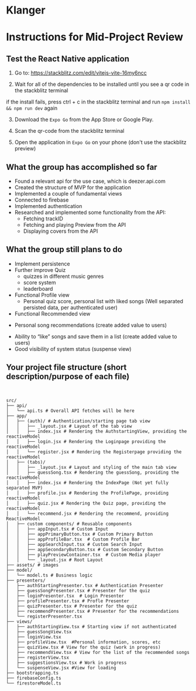 # Klanger

# Instructions for Mid-Project Review 

## Test the React Native application 

1. Go to: https://stackblitz.com/edit/vitejs-vite-16my6ncc 

2. Wait for all of the dependencies to be installed until you see a qr code in the stackblitz terminal

if the install fails, press ctrl + c in the stackblitz terminal and run `npm install && npm run dev` again

3. Download the `Expo Go` from the App Store or Google Play. 

4. Scan the qr-code from the stackblitz terminal

5. Open the application in `Expo Go` on your phone (don't use the stackblitz preview)

## What the group has accomplished so far

* Found a relevant api for the use case, which is deezer.api.com
* Created the structure of MVP for the application
* Implemented a couple of fundamental views
* Connected to firebase
* Implemented authentication
* Researched and implemented some functionality from the API:
  - Fetching trackID
  - Fetching and playing Preview from the API
  - Displaying covers from the API

## What the group still plans to do 

* Implement persistence
* Further improve Quiz
  - quizzes in different music genres
  - score system
  - leaderboard
* Functional Profile view 
  - Personal quiz score, personal list with liked songs (Well separated persisted data, per authenticated user)
* Functional Recommended view
 - Personal song recommendations (create added value to users)
* Ability to “like” songs and save them in a list (create added value to users)
* Good visibility of system status (suspense view)



## Your project file structure (short description/purpose of each file)

```plaintext


src/
├── api/
│   └── api.ts # Overall API fetches will be here
├── app/
│   ├── (auth)/ # Authentication/starting page tab view
│   │   ├── _layout.jsx # Layout of the tab view
│   │   ├── index.jsx # Rendering the AuthstartingView, providing the reactiveModel
│   │   ├── login.jsx # Rendering the Loginpage providing the reactiveModel
│   │   └── register.jsx # Rendering the Registerpage providing the reactiveModel
│   ├── (tabs)/
│   │   ├── _layout.jsx # Layout and styling of the main tab view
│   │   ├── guessSong.tsx # Rendering the guessSong, providing the reactiveModel
│   │   ├── index.jsx # Rendering the IndexPage (Not yet fully separated MVP)
│   │   ├── profile.jsx # Rendering the ProfilePage, providing reactiveModel
│   │   ├── quiz.jsx # Rendering the Quiz page, providing the reactiveModel
│   │   └── recommend.jsx # Rendering the recommend, providing ReactiveModel
│   ├── custom components/ # Reusable components
│   │   ├── appInput.tsx # Custom Input
│   │   ├── appPrimaryButton.tsx # Custom Primary Button
│   │   ├── appProfileBar.tsx  # Custom Profile Bar
│   │   ├── appSearchInput.tsx # Custom Search Input
│   │   ├── appSecondaryButton.tsx # Custom Secondary Button
│   │   ├── playPreviewContainer.tsx  # Custom Media player
│   │   └── _layout.jsx # Root Layout
├── assets/ # images
├── model/
│   └── model.ts # Business logic
├── presenters/
│   ├── authStartingPresenter.tsx # Authentication Presenter 
│   ├── guessSongPresenter.tsx # Presenter for the quiz
│   ├── loginPresenter.tsx  # Login Presenter 
│   ├── profilePresenter.tsx # Profle Presenter
│   ├── quizPresenter.tsx # Presenter for the quiz
│   ├── recommendPresenter.tsx # Presenter for the recommendations 
│   └── registerPresenter.tsx
├── views/
│   ├── authStartingView.tsx # Starting view if not authenticated
│   ├── guessSongView.tsx
│   ├── loginView.tsx
│   ├── profileView.tsx  #Personal information, scores, etc 
│   ├── quizView.tsx # View for the quiz (work in progress) 
│   ├── recommendView.tsx # View for the list of the recommended songs 
│   ├── registerView.tsx 
│   ├── suggestionsView.tsx # Work in progress
│   └── suspenseView.jsx #View for loading 
├── bootstrapping.ts
├── firebaseConfig.ts
└── firestoreModel.ts
```
